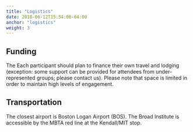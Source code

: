 ```yaml
---
title: "Logistics"
date: 2018-06-12T15:54:06-04:00
anchor: "logistics"
weight: 3
---
```


## Funding
The Each participant should plan to finance their own travel and lodging (exception: some support can be provided for attendees from under-represented groups; please contact us). Please note that space is limited in order to maintain high levels of engagement.

## Transportation
The closest airport is Boston Logan Airport (BOS). The Broad Institute is accessible by the MBTA red line at the Kendall/MIT stop.

